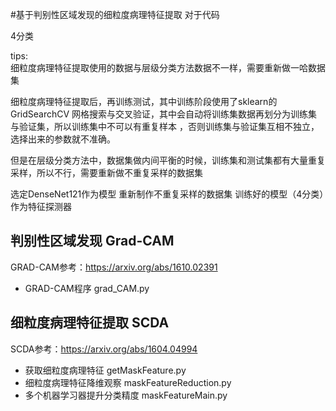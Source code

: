#基于判别性区域发现的细粒度病理特征提取 对于代码

4分类

tips:  
细粒度病理特征提取使用的数据与层级分类方法数据不一样，需要重新做一哈数据集

细粒度病理特征提取后，再训练测试，其中训练阶段使用了sklearn的GridSearchCV
网格搜索与交叉验证，其中会自动将训练集数据再划分为训练集与验证集，所以训练集中不可以有重复样本
，否则训练集与验证集互相不独立，选择出来的参数就不准确。

但是在层级分类方法中，数据集做内间平衡的时候，训练集和测试集都有大量重复采样，所以不行，需要重新做不重复采样的数据集


选定DenseNet121作为模型
重新制作不重复采样的数据集
训练好的模型（4分类）作为特征探测器

## 判别性区域发现 Grad-CAM
GRAD-CAM参考：https://arxiv.org/abs/1610.02391
* GRAD-CAM程序 grad_CAM.py


## 细粒度病理特征提取 SCDA
SCDA参考：https://arxiv.org/abs/1604.04994
* 获取细粒度病理特征 getMaskFeature.py
* 细粒度病理特征降维观察 maskFeatureReduction.py
* 多个机器学习器提升分类精度 maskFeatureMain.py




